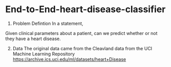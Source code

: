 # End-to-End-heart-disease-classifier
1. Problem Defintion
In a statement,

Given clinical parameters about a patient, can we predict whether or not they have a heart disease.

2. Data
The original data came from the Cleavland data from the UCI Machine Learning Repository https://archive.ics.uci.edu/ml/datasets/heart+Disease
